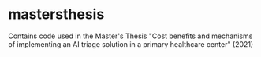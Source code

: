 # mastersthesis
Contains code used in the Master's Thesis "Cost benefits and mechanisms of implementing an AI triage solution in a primary healthcare center" (2021)
